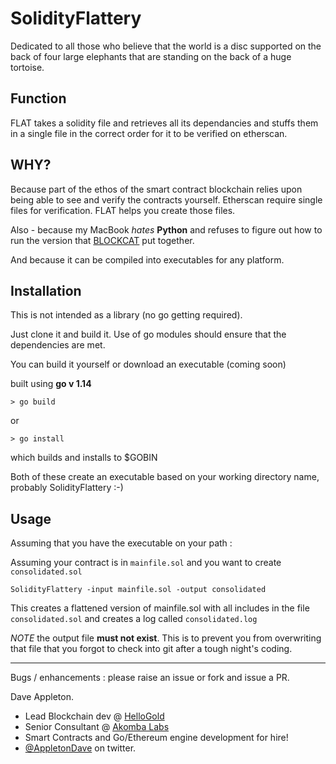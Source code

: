 SolidityFlattery
================

Dedicated to all those who believe that the world is a disc supported on the back of four large elephants that are standing on the back of a huge tortoise.

Function
--------

FLAT takes a solidity file and retrieves all its dependancies and stuffs them in a single file in the correct order for it to be verified on etherscan.

WHY?
-----
Because part of the ethos of the smart contract blockchain relies upon being able to see and verify the contracts yourself. Etherscan require single files for verification. FLAT helps you create those files.

Also - because my MacBook _hates_ **Python** and refuses to figure out how to run the version that [BLOCKCAT](https://github.com/BlockCatIO/solidity-flattener) put together.

And because it can be compiled into executables for any platform.

Installation
---

This is not intended as a library (no go getting required). 

Just clone it and build it. Use of go modules should ensure that the dependencies are met.

You can build it yourself or download an executable (coming soon)

built using **go v 1.14**

`> go build`

or 

`> go install`

which builds and installs to $GOBIN

Both of these create an executable based on your working directory name, probably SolidityFlattery :-)

Usage
---

Assuming that you have the executable on your path :

Assuming your contract is in `mainfile.sol` and you want to create `consolidated.sol`

`SolidityFlattery -input mainfile.sol -output consolidated`

This creates a flattened version of mainfile.sol with all includes in the file `consolidated.sol` and creates a log called `consolidated.log`

_NOTE_ the output file **must not exist**. This is to prevent you from overwriting that file that you forgot to check into git after a tough night's coding.

---

Bugs / enhancements : please raise an issue or fork and issue a PR.



Dave Appleton.

* Lead Blockchain dev @ [HelloGold](https://hellogold.com)
* Senior Consultant @ [Akomba Labs](https://akombalabs.com)
* Smart Contracts and Go/Ethereum engine development for hire!
* [@AppletonDave](https://twitter.com/AppletonDave) on twitter.

